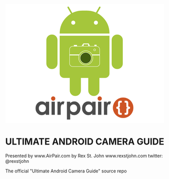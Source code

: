 ![Alt text](android-camera.png "Android Camera Guide")

<h1>ULTIMATE ANDROID CAMERA GUIDE</h1>
Presented by www.AirPair.com
by Rex St. John
www.rexstjohn.com
twitter: @rexstjohn

The official "Ultimate Android Camera Guide" source repo
